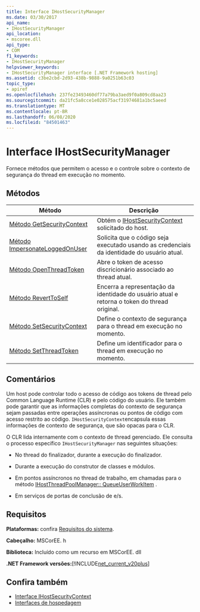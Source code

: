 ```yaml
---
title: Interface IHostSecurityManager
ms.date: 03/30/2017
api_name:
- IHostSecurityManager
api_location:
- mscoree.dll
api_type:
- COM
f1_keywords:
- IHostSecurityManager
helpviewer_keywords:
- IHostSecurityManager interface [.NET Framework hosting]
ms.assetid: c3be2cbd-2d93-438b-9888-9a0251b63c03
topic_type:
- apiref
ms.openlocfilehash: 237fe23493460df77a79ba3aed9f0a809cd8aa23
ms.sourcegitcommit: da21fc5a8cce1e028575acf31974681a1bc5aeed
ms.translationtype: MT
ms.contentlocale: pt-BR
ms.lasthandoff: 06/08/2020
ms.locfileid: "84501463"
---
```

# <a name="ihostsecuritymanager-interface"></a>Interface IHostSecurityManager
Fornece métodos que permitem o acesso e o controle sobre o contexto de segurança do thread em execução no momento.  
  
## <a name="methods"></a>Métodos  
  
|Método|Descrição|  
|------------|-----------------|  
|[Método GetSecurityContext](ihostsecuritymanager-getsecuritycontext-method.md)|Obtém o [IHostSecurityContext](ihostsecuritycontext-interface.md) solicitado do host.|  
|[Método ImpersonateLoggedOnUser](ihostsecuritymanager-impersonateloggedonuser-method.md)|Solicita que o código seja executado usando as credenciais da identidade do usuário atual.|  
|[Método OpenThreadToken](ihostsecuritymanager-openthreadtoken-method.md)|Abre o token de acesso discricionário associado ao thread atual.|  
|[Método RevertToSelf](ihostsecuritymanager-reverttoself-method.md)|Encerra a representação da identidade do usuário atual e retorna o token do thread original.|  
|[Método SetSecurityContext](ihostsecuritymanager-setsecuritycontext-method.md)|Define o contexto de segurança para o thread em execução no momento.|  
|[Método SetThreadToken](ihostsecuritymanager-setthreadtoken-method.md)|Define um identificador para o thread em execução no momento.|  
  
## <a name="remarks"></a>Comentários  
 Um host pode controlar todo o acesso de código aos tokens de thread pelo Common Language Runtime (CLR) e pelo código do usuário. Ele também pode garantir que as informações completas do contexto de segurança sejam passadas entre operações assíncronas ou pontos de código com acesso restrito ao código. `IHostSecurityContext`encapsula essas informações de contexto de segurança, que são opacas para o CLR.  
  
 O CLR lida internamente com o contexto de thread gerenciado. Ele consulta o processo específico `IHostSecurityManager` nas seguintes situações:  
  
- No thread do finalizador, durante a execução do finalizador.  
  
- Durante a execução do construtor de classes e módulos.  
  
- Em pontos assíncronos no thread de trabalho, em chamadas para o método [IHostThreadPoolManager:: QueueUserWorkItem](ihostthreadpoolmanager-queueuserworkitem-method.md) .  
  
- Em serviços de portas de conclusão de e/s.  
  
## <a name="requirements"></a>Requisitos  
 **Plataformas:** confira [Requisitos do sistema](../../get-started/system-requirements.md).  
  
 **Cabeçalho:** MSCorEE. h  
  
 **Biblioteca:** Incluído como um recurso em MSCorEE. dll  
  
 **.NET Framework versões:**[!INCLUDE[net_current_v20plus](../../../../includes/net-current-v20plus-md.md)]  
  
## <a name="see-also"></a>Confira também

- [Interface IHostSecurityContext](ihostsecuritycontext-interface.md)
- [Interfaces de hospedagem](hosting-interfaces.md)
